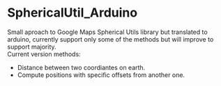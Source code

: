 # SphericalUtil_Arduino
Small aproach to Google Maps Spherical Utils library but translated to arduino, currently support only some of the methods but will improve to support majority.  
Current version methods:  
* Distance between two coordiantes on earth.
* Compute positions with specific offsets from another one.
